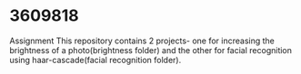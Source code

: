 # 3609818
Assignment 
This repository contains 2 projects- one for increasing the brightness of a photo(brightness folder) and the other for facial recognition using haar-cascade(facial recognition folder).
